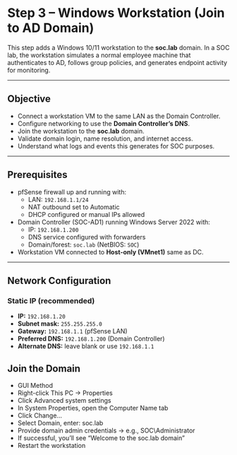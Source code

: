 # Step 3 – Windows Workstation (Join to AD Domain)

This step adds a Windows 10/11 workstation to the **soc.lab** domain. In a SOC lab, the workstation simulates a normal employee machine that authenticates to AD, follows group policies, and generates endpoint activity for monitoring.

---

## Objective
- Connect a workstation VM to the same LAN as the Domain Controller.
- Configure networking to use the **Domain Controller’s DNS**.
- Join the workstation to the **soc.lab** domain.
- Validate domain login, name resolution, and internet access.
- Understand what logs and events this generates for SOC purposes.

---

## Prerequisites
- pfSense firewall up and running with:
  - LAN: `192.168.1.1/24`
  - NAT outbound set to Automatic
  - DHCP configured or manual IPs allowed
- Domain Controller (SOC-AD1) running Windows Server 2022 with:
  - IP: `192.168.1.200`
  - DNS service configured with forwarders
  - Domain/forest: `soc.lab` (NetBIOS: `SOC`)
- Workstation VM connected to **Host-only (VMnet1)** same as DC.

---

## Network Configuration

### Static IP (recommended)
- **IP:** `192.168.1.20`
- **Subnet mask:** `255.255.255.0`
- **Gateway:** `192.168.1.1` (pfSense LAN)
- **Preferred DNS:** `192.168.1.200` (Domain Controller)
- **Alternate DNS:** leave blank or use `192.168.1.1`

## Join the Domain
- GUI Method
- Right-click This PC → Properties
- Click Advanced system settings
- In System Properties, open the Computer Name tab
- Click Change…
- Select Domain, enter: soc.lab
- Provide domain admin credentials → e.g., SOC\Administrator
- If successful, you’ll see “Welcome to the soc.lab domain”
- Restart the workstation
